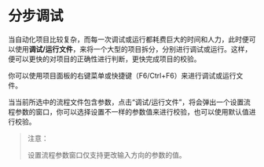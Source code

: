 # 分步调试

当自动化项目比较复杂，而每一次调试或运行都耗费巨大的时间和人力，此时便可以使用**调试/运行文件**，来将一个大型的项目拆分，分别进行调试或运行。这样，便可以更快的对项目的正确性进行判断，更快完成项目的校验。

你可以使用项目面板的右键菜单或快捷键（F6/Ctrl+F6）来进行调试或运行文件。

当当前所选中的流程文件包含参数，点击“调试/运行文件”，将会弹出一个设置流程参数的窗口，你可以选择设置不一样的参数值来进行校验，也可以使用默认值进行校验。

>注意：
>
>设置流程参数窗口仅支持更改输入方向的参数的值。
